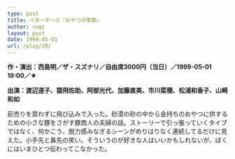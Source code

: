 ```yaml
---
type: post
title: ベターポーズ『おやつの季節』
author: sugi
layout: post
date: 1999-05-01
url: /play/20/
---
```

**作・演出：西島明／ザ・スズナリ／自由席3000円（当日）／1999-05-01 19:00／★**

**出演：渡辺道子、猿飛佐助、阿部光代、加藤直美、市川菜穂、松浦和香子、山崎和如**

前売りを買わずに飛び込みで入った。砂漠の砂の中から金持ちのおやつに供するための小さな豚をさがす豚商人の夫婦の話。ストーリーで引っ張っていくタイプではなく、何かこう、脱力感みなぎるシーンがめりはりなく連続してるだけに見えた。小手先と鼻先の笑い。そういうのが好きな人はいいかもしれないが、ぼくにはいまひとつ伝わってこなかった。


